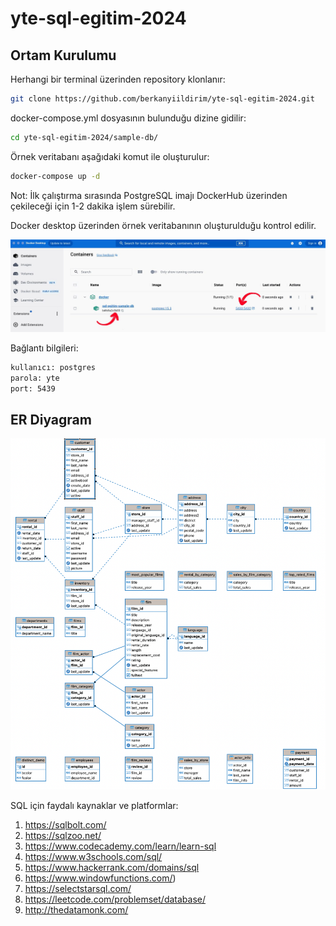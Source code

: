# yte-sql-egitim-2024

## Ortam Kurulumu

Herhangi bir terminal üzerinden repository klonlanır:

```sh
git clone https://github.com/berkanyiildirim/yte-sql-egitim-2024.git
```

docker-compose.yml dosyasının bulunduğu dizine gidilir:

```sh
cd yte-sql-egitim-2024/sample-db/
```

Örnek veritabanı aşağıdaki komut ile oluşturulur:

```sh
docker-compose up -d
```

Not: İlk çalıştırma sırasında PostgreSQL imajı DockerHub üzerinden çekileceği için 1-2 dakika işlem sürebilir.

Docker desktop üzerinden örnek veritabanının oluşturulduğu kontrol edilir.

![Örnek veritabanı oluşturma](/img/img-1.jpeg "Veritabanı")

Bağlantı bilgileri:

```bash
kullanıcı: postgres
parola: yte
port: 5439
```

## ER Diyagram

![Örnek veritabanı ER diyagram](/img/img-2.png "ER diyagram")

SQL için faydalı kaynaklar ve platformlar:

1. https://sqlbolt.com/
2. https://sqlzoo.net/
3. https://www.codecademy.com/learn/learn-sql
4. https://www.w3schools.com/sql/
5. https://www.hackerrank.com/domains/sql
6. https://www.windowfunctions.com/)
7. https://selectstarsql.com/
8. https://leetcode.com/problemset/database/
9. http://thedatamonk.com/
